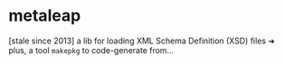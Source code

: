 # metaleap
[stale since 2013] a lib for loading XML Schema Definition (XSD) files ➜ plus, a tool `makepkg` to code-generate from…
